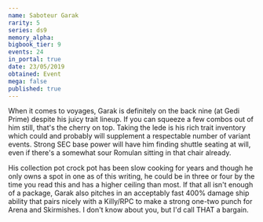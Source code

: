```yaml
---
name: Saboteur Garak
rarity: 5
series: ds9
memory_alpha:
bigbook_tier: 9
events: 24
in_portal: true
date: 23/05/2019
obtained: Event
mega: false
published: true
---
```


When it comes to voyages, Garak is definitely on the back nine (at Gedi Prime) despite his juicy trait lineup. If you can squeeze a few combos out of him still, that's the cherry on top. Taking the lede is his rich trait inventory which could and probably will supplement a respectable number of variant events. Strong SEC base power will have him finding shuttle seating at will, even if there's a somewhat sour Romulan sitting in that chair already.

His collection pot crock pot has been slow cooking for years and though he only owns a spot in one as of this writing, he could be in three or four by the time you read this and has a higher ceiling than most. If that all isn't enough of a package, Garak also pitches in an acceptably fast 400% damage ship ability that pairs nicely with a Killy/RPC to make a strong one-two punch for Arena and Skirmishes. I don't know about you, but I'd call THAT a bargain.

